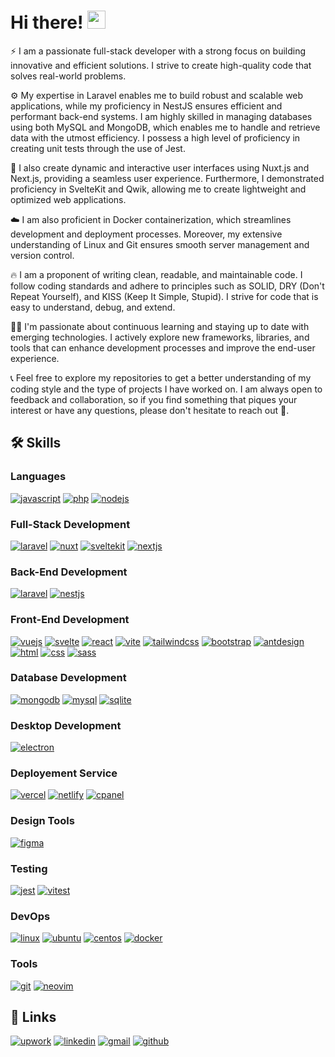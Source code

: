 # Hi there! <img src="https://media.giphy.com/media/hvRJCLFzcasrR4ia7z/giphy.gif" width="29px" height="29px">

⚡ I am a passionate full-stack developer with a strong focus on building innovative and efficient solutions. I strive to create high-quality code that solves real-world problems.

⚙️ My expertise in Laravel enables me to build robust and scalable web applications, while my proficiency in NestJS ensures efficient and performant back-end systems. I am highly skilled in managing databases using both MySQL and MongoDB, which enables me to handle and retrieve data with the utmost efficiency. I possess a high level of proficiency in creating unit tests through the use of Jest.

🚀 I also create dynamic and interactive user interfaces using Nuxt.js and Next.js, providing a seamless user experience. Furthermore, I demonstrated proficiency in SvelteKit and Qwik, allowing me to create lightweight and optimized web applications.

☁️ I am also proficient in Docker containerization, which streamlines development and deployment processes. Moreover, my extensive understanding of Linux and Git ensures smooth server management and version control.

🔥 I am a proponent of writing clean, readable, and maintainable code. I follow coding standards and adhere to principles such as SOLID, DRY (Don't Repeat Yourself), and KISS (Keep It Simple, Stupid). I strive for code that is easy to understand, debug, and extend.

👨‍💻 I'm passionate about continuous learning and staying up to date with emerging technologies. I actively explore new frameworks, libraries, and tools that can enhance development processes and improve the end-user experience.

📞 Feel free to explore my repositories to get a better understanding of my coding style and the type of projects I have worked on. I am always open to feedback and collaboration, so if you find something that piques your interest or have any questions, please don't hesitate to reach out 🤝.

## 🛠️ Skills

### Languages

[![javascript](https://img.shields.io/badge/javascript-323330?style=for-the-badge&logo=javascript&logoColor=F7DF1E)](https://www.w3schools.com/js/)
[![php](https://img.shields.io/badge/php-3776AB?style=for-the-badge&logo=php&logoColor=white)](https://www.php.net/)
[![nodejs](https://img.shields.io/badge/node.js-55a244?style=for-the-badge&logo=node.js&logoColor=white)](https://nodejs.org/)

### Full-Stack Development

[![laravel](https://img.shields.io/badge/laravel-ff2d20?style=for-the-badge&logo=laravel&logoColor=white)](https://laravel.com/)
[![nuxt](https://img.shields.io/badge/nuxt-00dc82?style=for-the-badge&logo=nuxt.js&logoColor=white)](https://nuxt.com/)
[![sveltekit](https://img.shields.io/badge/Svelte%20Kit-ff3e00?style=for-the-badge&logo=svelte&logoColor=white)](https://kit.svelte.dev/)
[![nextjs](https://img.shields.io/badge/next.js-000000?style=for-the-badge&logo=next.js&logoColor=white)](https://nextjs.org/)

### Back-End Development

[![laravel](https://img.shields.io/badge/laravel-ff2d20?style=for-the-badge&logo=laravel&logoColor=white)](https://laravel.com/)
[![nestjs](https://img.shields.io/badge/nestjs-e0234e?style=for-the-badge&logo=nestjs&logoColor=white)](https://nestjs.com/)

### Front-End Development

[![vuejs](https://img.shields.io/badge/vue.js-41b883?style=for-the-badge&logo=vue.js&logoColor=white)](https://vuejs.org/)
[![svelte](https://img.shields.io/badge/svelte-ff3e00?style=for-the-badge&logo=svelte&logoColor=white)](https://svelte.dev/)
[![react](https://img.shields.io/badge/react-00d8ff?style=for-the-badge&logo=react&logoColor=white)](https://react.dev/)
[![vite](https://img.shields.io/badge/vite-bd34fe?style=for-the-badge&logo=vite&logoColor=white)](https://vitejs.dev/)
[![tailwindcss](https://img.shields.io/badge/tailwindcss-17bab9?style=for-the-badge&logo=tailwindcss&logoColor=white)](https://tailwindcss.com/)
[![bootstrap](https://img.shields.io/badge/bootstrap-7e13f8?style=for-the-badge&logo=bootstrap&logoColor=white)](https://getbootstrap.com/)
[![antdesign](https://img.shields.io/badge/ant%20design-f85e63?style=for-the-badge&logo=antdesign&logoColor=white)](https://ant.design/)
[![html](https://img.shields.io/badge/html5-E34F26?style=for-the-badge&logo=html5&logoColor=white)](https://www.w3schools.com/html/)
[![css](https://img.shields.io/badge/css3-1572B6?style=for-the-badge&logo=css3&logoColor=white)](https://www.w3schools.com/css/)
[![sass](https://img.shields.io/badge/sass-CC6699?style=for-the-badge&logo=sass&logoColor=white)](https://sass-lang.com/)

### Database Development

[![mongodb](https://img.shields.io/badge/mongodb-01ec64?style=for-the-badge&logo=mongodb&logoColor=white)](https://www.mongodb.com/)
[![mysql](https://img.shields.io/badge/mysql-f29111?style=for-the-badge&logo=mysql&logoColor=white)](https://www.mysql.com/)
[![sqlite](https://img.shields.io/badge/sqlite-3d9eda?style=for-the-badge&logo=sqlite&logoColor=white)](https://www.sqlite.org/)

### Desktop Development

[![electron](https://img.shields.io/badge/Electron-47848f?style=for-the-badge&logo=electron&logoColor=white)](https://electronjs.org/)

### Deployement Service

[![vercel](https://img.shields.io/badge/vercel-000000?style=for-the-badge&logo=Vercel&logoColor=white)](https://vercel.com/)
[![netlify](https://img.shields.io/badge/netlify-00C7B7?style=for-the-badge&logo=netlify&logoColor=white)](https://www.netlify.com/)
[![cpanel](https://img.shields.io/badge/cpanel-ff6c2c?style=for-the-badge&logo=cpanel&logoColor=white)](https://cpanel.net/)

### Design Tools

[![figma](https://img.shields.io/badge/figma-000000?style=for-the-badge&logo=figma&logoColor=white)](https://www.figma.com/)

### Testing

[![jest](https://img.shields.io/badge/jest-99425b?style=for-the-badge&logo=jest&logoColor=white)](https://jestjs.io/)
[![vitest](https://img.shields.io/badge/vitest-729b1a?style=for-the-badge&logo=vitest&logoColor=white)](https://vitest.dev/)

### DevOps

[![linux](https://img.shields.io/badge/linux-757575?style=for-the-badge&logo=linux&logoColor=white)](https://www.linux.org/)
[![ubuntu](https://img.shields.io/badge/ubuntu-dd4814?style=for-the-badge&logo=ubuntu&logoColor=white)](https://ubuntu.com/)
[![centos](https://img.shields.io/badge/centos-932279?style=for-the-badge&logo=centos&logoColor=white)](https://www.centos.org/)
[![docker](https://img.shields.io/badge/docker-2396ed?style=for-the-badge&logo=docker&logoColor=white)](https://www.docker.com/)

### Tools

[![git](https://img.shields.io/badge/git-de4c36?style=for-the-badge&logo=git&logoColor=white)](https://git-scm.com/)
[![neovim](https://img.shields.io/badge/neovim-019833?style=for-the-badge&logo=vim&logoColor=white)](https://neovim.io/)


## 🔗 Links

[//]: # ([![portfolio]&#40;https://img.shields.io/badge/Portfolio-5340ff?style=for-the-badge&logo=Google-chrome&logoColor=white&#41;]&#40;http://muhammadsumairdev.com/&#41;)
[![upwork](https://img.shields.io/badge/Upwork-6FDA44?style=for-the-badge&logo=Upwork&logoColor=white)](https://www.upwork.com/freelancers/)
[![linkedin](https://img.shields.io/badge/Linked_In-0077B5?style=for-the-badge&logo=LinkedIn&logoColor=white)](https://www.linkedin.com/in/sumair8683/)
[![gmail](https://img.shields.io/badge/Gmail-D14836?style=for-the-badge&logo=Gmail&logoColor=white)](mailto:sumair8683@gmail.com)
[![github](https://img.shields.io/badge/GitHub-000000?style=for-the-badge&logo=GitHub&logoColor=white)](https://github.com/muhammadsumairdev/)
